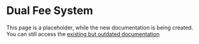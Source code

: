 # Dual Fee System

This page is a placeholder, while the new documentation is being created. You can still access the [existing but outdated documentation](https://github.com/bobanetwork/boba_legacy/blob/develop/boba_examples/boba-fee/README.md)
